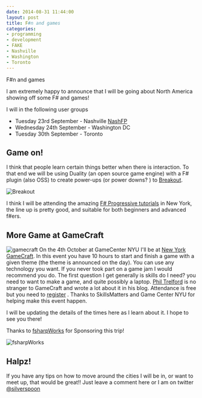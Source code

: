 ```yaml
---
date: 2014-08-31 11:44:00
layout: post
title: F#n and games
categories:
- programming 
- development
- FAKE
- Nashville
- Washington
- Toronto
---
```


F#n and games 


I am extremely happy to announce that I will be going about North America showing off some F# and games! 

I will  in the following user groups

* Tuesday 23rd September - Nashville  [NashFP](http://nashfp.org/)
* Wednesday 24th September - Washington DC 
* Tuesday 30th September - Toronto 


## Game on!

I think that people learn certain things better when there is interaction. To that end we will be using Duality (an open source game engine) with a F# plugin (also OSS) to create power-ups (or power downs? ) to [Breakout](http://en.wikipedia.org/wiki/Breakout_(video_game)). 

![Breakout](http://en.wikipedia.org/wiki/Breakout_(video_game)#mediaviewer/File:Breakout2600.png) 

I think I will be attending the amazing [F# Progressive tutorials](https://skillsmatter.com/conferences/1886-progressive-f-tutorials-nyc-2014) in New York, the line up is pretty good, and suitable for both beginners and advanced f#ers.

## More Game at GameCraft

![gamecraft](https://www.gamecraft.it/static/img/gamecraft-logo-466x479.png)
On the 4th October at GameCenter NYU I'll be at [New York GameCraft](https://www.gamecraft.it/events/new-york-gamecraft-2014/). In this event you have 10 hours to start and finish a game with a given theme (the theme is announced on the day). You can use any technology you want. If you never took part on a game jam I would recommend you do. The first question I get generally is skills do I need? you need to want to make a game, and quite possibly a laptop. [Phil Trelford](http://trelford.com/blog/category/GameCraft.aspx) is no stranger to GameCraft and wrote a lot about it in his blog. Attendance is free but you need to [register]((https://www.gamecraft.it/events/new-york-gamecraft-2014/)) . Thanks to SkillsMatters and Game Center NYU for helping make this event happen.  


I will be updating the details of the times here as I learn about it. I hope to see you there! 

Thanks to [fsharpWorks](http://fsharpworks.com/) for Sponsoring this trip! 

![fsharpWorks](http://fsharpworks.com/images/fsharp_works_logo_100.png)

## Halpz!

If you have any tips on how to move around the cities I will be in, or want to meet up, that would be great!! Just leave a comment here or I am on twitter [@silverspoon](http://twitter.com/silverspoon)
